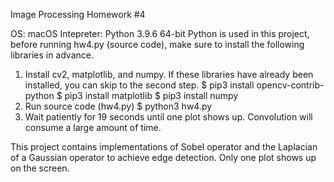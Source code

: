 Image Processing Homework #4

OS: macOS
Intepreter: Python 3.9.6 64-bit
Python is used in this project, before running hw4.py (source code), make sure to install the following libraries in advance.
1. Install cv2, matplotlib, and numpy. If these libraries have already been installed, you can skip to the second step.
    $ pip3 install opencv-contrib-python
    $ pip3 install matplotlib
    $ pip3 install numpy
2. Run source code (hw4.py)
    $ python3 hw4.py
3. Wait patiently for 19 seconds until one plot shows up. Convolution will consume a large amount of time.

This project contains implementations of Sobel operator and the Laplacian of a Gaussian operator to achieve edge detection.
Only one plot shows up on the screen.